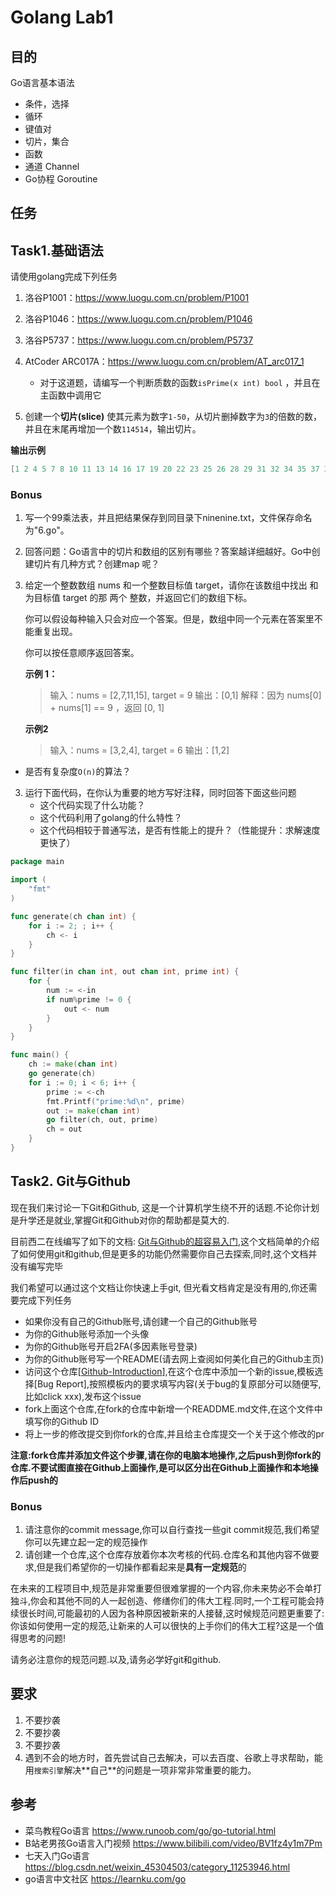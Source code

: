 # Golang Lab1

## 目的

Go语言基本语法

- 条件，选择
- 循环
- 键值对
- 切片，集合
- 函数
- 通道 Channel
- Go协程 Goroutine

## 任务

## Task1.基础语法
请使用golang完成下列任务

1. 洛谷P1001：https://www.luogu.com.cn/problem/P1001
2. 洛谷P1046：https://www.luogu.com.cn/problem/P1046
3. 洛谷P5737：https://www.luogu.com.cn/problem/P5737
4. AtCoder ARC017A：https://www.luogu.com.cn/problem/AT_arc017_1
   - 对于这道题，请编写一个判断质数的函数`isPrime(x int) bool` ，并且在主函数中调用它

5. 创建一个**切片(slice)** 使其元素为数字`1-50`，从切⽚删掉数字为`3`的倍数的数，并且在末尾再增加⼀个数`114514`，输出切⽚。

**输出示例**

```go
[1 2 4 5 7 8 10 11 13 14 16 17 19 20 22 23 25 26 28 29 31 32 34 35 37 38 40 41 43 44 46 47 49 50 666]
```

### Bonus

1. 写一个99乘法表，并且把结果保存到同⽬录下ninenine.txt，⽂件保存命名为"6.go"。

2. 回答问题：Go语言中的切片和数组的区别有哪些？答案越详细越好。Go中创建切片有几种方式？创建map
   呢？

3. 给定一个整数数组 nums 和一个整数目标值 target，请你在该数组中找出 和为目标值 target 的那
   两个 整数，并返回它们的数组下标。

   你可以假设每种输入只会对应一个答案。但是，数组中同一个元素在答案里不能重复出现。

   你可以按任意顺序返回答案。

   **示例 1：**

   > 输入：nums = [2,7,11,15], target = 9
   > 输出：[0,1]
   > 解释：因为 nums[0] + nums[1] == 9 ，返回 [0, 1] 

   **示例2**

   > 输入：nums = [3,2,4], target = 6
   > 输出：[1,2]

* 是否有复杂度`O(n)`的算法？

3. 运行下面代码，在你认为重要的地方写好注释，同时回答下面这些问题
   - 这个代码实现了什么功能？
   - 这个代码利用了golang的什么特性？
   - 这个代码相较于普通写法，是否有性能上的提升？（性能提升：求解速度更快了）


```go
package main

import (
	"fmt"
)

func generate(ch chan int) {
	for i := 2; ; i++ {
		ch <- i
	}
}

func filter(in chan int, out chan int, prime int) {
	for {
		num := <-in
		if num%prime != 0 {
			out <- num
		}
	}
}

func main() {
	ch := make(chan int)
	go generate(ch)
	for i := 0; i < 6; i++ {
		prime := <-ch 
		fmt.Printf("prime:%d\n", prime)
		out := make(chan int)
		go filter(ch, out, prime)
		ch = out
	}
}
```

## Task2. Git与Github

现在我们来讨论一下Git和Github, 这是一个计算机学生绕不开的话题.不论你计划是升学还是就业,掌握Git和Github对你的帮助都是莫大的.

目前西二在线编写了如下的文档: [Git与Github的超容易入门](https://west2-online.feishu.cn/wiki/Lsz9w3CiGinXzgkevtmceHZknrf),这个文档简单的介绍了如何使用git和github,但是更多的功能仍然需要你自己去探索,同时,这个文档并没有编写完毕

我们希望可以通过这个文档让你快速上手git, 但光看文档肯定是没有用的,你还需要完成下列任务

- 如果你没有自己的Github账号,请创建一个自己的Github账号
- 为你的Github账号添加一个头像
- 为你的Github账号开启2FA(多因素账号登录)
- 为你的Github账号写一个README(请去网上查阅如何美化自己的Github主页)
- 访问这个仓库[[Github-Introduction](https://github.com/west2-online-reserve/Github-Introduction)],在这个仓库中添加一个新的issue,模板选择[Bug Report],按照模板内的要求填写内容(关于bug的复原部分可以随便写,比如click xxx),发布这个issue
- fork上面这个仓库,在fork的仓库中新增一个READDME.md文件,在这个文件中填写你的Github ID
- 将上一步的修改提交到你fork的仓库,并且给主仓库提交一个关于这个修改的pr

**注意:fork仓库并添加文件这个步骤,请在你的电脑本地操作,之后push到你fork的仓库.不要试图直接在Github上面操作,是可以区分出在Github上面操作和本地操作后push的**

### Bonus

1. 请注意你的commit message,你可以自行查找一些git commit规范,我们希望你可以先建立起一定的规范操作
2. 请创建一个仓库,这个仓库存放着你本次考核的代码.仓库名和其他内容不做要求,但是我们希望你的一切操作都看起来是**具有一定规范**的

在未来的工程项目中,规范是非常重要但很难掌握的一个内容,你未来势必不会单打独斗,你会和其他不同的人一起创造、修缮你们的伟大工程.同时,一个工程可能会持续很长时间,可能最初的人因为各种原因被新来的人接替,这时候规范问题更重要了:你该如何使用一定的规范,让新来的人可以很快的上手你们的伟大工程?这是一个值得思考的问题!

请务必注意你的规范问题.以及,请务必学好git和github.

## 要求

1.  不要抄袭 
2.  不要抄袭
3.  不要抄袭
4.  遇到不会的地⽅时，⾸先尝试⾃⼰去解决，可以去百度、⾕歌上寻求帮助，能⽤`搜索引擎`解决**⾃⼰**的问题是⼀项⾮常⾮常重要的能⼒。

## 参考

- 菜鸟教程Go语言 https://www.runoob.com/go/go-tutorial.html
- B站老男孩Go语言入门视频 https://www.bilibili.com/video/BV1fz4y1m7Pm
- 七天入门Go语言 https://blog.csdn.net/weixin_45304503/category_11253946.html
- go语言中文社区 https://learnku.com/go

